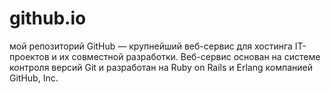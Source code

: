 # github.io
мой репозиторий
GitHub — крупнейший веб-сервис для хостинга IT-проектов и их совместной разработки. 
Веб-сервис основан на системе контроля версий Git и разработан на Ruby on Rails и Erlang компанией GitHub, Inc. 

